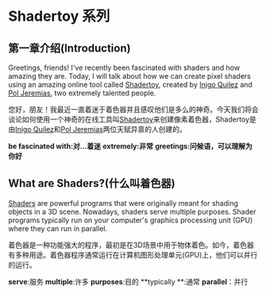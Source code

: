# Shadertoy 系列

## 第一章介绍(Introduction)

Greetings, friends! I've recently been fascinated with shaders and how amazing they are. Today, I will talk about how we can create pixel shaders using an amazing online tool called [Shadertoy](https://www.shadertoy.com/), created by [Inigo Quilez](https://www.iquilezles.org/) and [Pol Jeremias](http://www.poljeremias.com/), two extremely talented people.

您好，朋友！我最近一直着迷于着色器并且感叹他们是多么的神奇。今天我们将会谈论如何使用一个神奇的在线工具叫[Shadertoy](https://www.shadertoy.com/)来创建像素着色器，Shadertoy是由[Inigo Quilez](https://www.iquilezles.org/)和[Pol Jeremias](http://www.poljeremias.com/)两位天赋异禀的人创建的。

**be fascinated with:对...着迷**
**extremely:非常**
**greetings:问候语，可以理解为你好**

## What are Shaders?(什么叫着色器)

[Shaders](https://en.wikipedia.org/wiki/Shader) are powerful programs that were originally meant for shading objects in a 3D scene. Nowadays, shaders serve multiple purposes. Shader programs typically run on your computer's graphics processing unit (GPU) where they can run in parallel.

着色器是一种功能强大的程序，最初是在3D场景中用于物体着色。如今，着色器有多种用途。着色器程序通常运行在计算机图形处理单元(GPU)上，他们可以并行的运行。

**serve**:服务
**multiple**:许多
**purposes**:目的
**typically **:通常
**parallel**：并行

